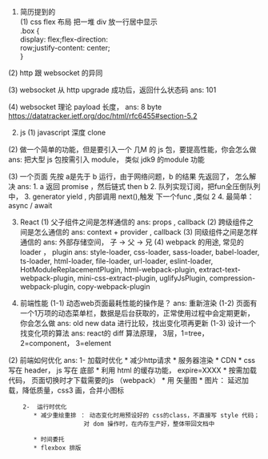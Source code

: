 1. 简历提到的   
(1) css flex 布局 把一堆 div 放一行居中显示  
     .box {    
         display: flex;flex-direction:   
         row;justify-content: center;  
     }  

(2) http 跟 websocket 的异同

(3) websocket 从 http upgrade 成功后，返回什么状态码
    ans: 101 

(4) websocket 理论 payload 长度，
     ans: 8 byte    https://datatracker.ietf.org/doc/html/rfc6455#section-5.2
          
2. js
(1) javascript 深度 clone

(2) 做一个简单的功能，但是要引入一个 几M 的 js 包，要提高性能，你会怎么做
    ans: 把大型 js 包按需引入 module， 类似 jdk9 的module 功能

(3) 一个页面 先按 a是先于 b 运行，由于网络问题，b 的结果 先返回了， 怎么解决
    ans: 1. a 返回 promise ，然后链式 then b
         2. 队列实现订阅，把fun全压倒队列中，
         3. generator yield , 内部调用 next(),触发 下一个func ,类似  2
         4. 最简单：  async / await   

3. React
(1) 父子组件之间是怎样通信的
    ans:        props , callback
(2) 跨级组件之间是怎么通信的
    ans:        context + provider ,   callback
(3) 同级组件之间是怎样通信的
    ans:        外部存储空间， 子 -> 父 -> 兄
(4) webpack 的用途, 常见的 loader ， plugin
    ans:  style-loader, css-loader, sass-loader, babel-loader, ts-loader, html-loader, 
          file-loader, url-loader, eslint-loader,
          HotModuleReplacementPlugin, html-webpack-plugin, extract-text-webpack-plugin,
          mini-css-extract-plugin, uglifyJsPlugin, compression-webpack-plugin,
          copy-webpack-plugin

4. 前端性能
(1-1) 动态web页面最耗性能的操作是？
    ans:         重新渲染
(1-2) 页面有一个1万项的动态菜单栏，数据是后台获取的，正常使用过程中会定期更新，你会怎么做
    ans:        old new data 进行比较，找出变化项再更新
(1-3) 设计一个找变化项的算法 
    ans:     react的 diff 算法原理， 3层，1=tree，2=component， 3=element

(2) 前端如何优化
   ans: 1-  加载时优化
           * 减少http请求
           * 服务器渲染
           * CDN
           * css写在 header， js 写在 底部
           * 利用 html 的缓存功能， expire=XXXX
           * 按需加载代码， 页面切换时才下载需要的js （webpack）
           * 用 矢量图
           * 图片： 延迟加载，降低质量，css3 画，合并小图标

        2-  运行时优化 
           * 减少重绘重排 ： 动态变化时用预设好的 css的class，不直接写 style 代码； 
                         对 dom 操作时，在内存生产好，整体带回文档中
                          
           * 时间委托
           * flexbox 排版
